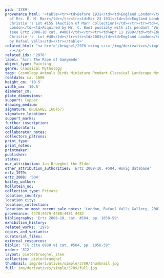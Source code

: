 ```yaml
---
pid: '3789'
provenance_html: '<table><tr><td>Before 1931</td><td>England London</td><td>Collection
  of Mrs. E. M. Marr</td></tr><tr><td>Mar 23 1931</td><td>England London</td><td>Sale
  Christie''s Lot #155 (Auction of Marr Collection)</td></tr><tr><td></td><td>England
  London</td><td>Acquired by Mr. C. Boot possibly with its pendant "Vulcan''s Forge"
  (see Ertz 2008-10 cat. #400)</td></tr><tr><td>Apr 11 1989</td><td>England London</td><td>Sale
  Christie''s  Lot #48</td></tr><tr><td>2003</td><td>England London</td><td>Acquired
  by Rafael Valls</td></tr></table>'
related_html: "<a href='/brughel/2976'><img src='/img/derivatives/simple/2976/thumbnail.jpg'
  /></a>"
related_ids: '2976'
label: 'Air: The Rape of Ganymede'
object_type: Painting
genre: Classical Mythology
tags: Cosmology Animals Birds Miniature Pendant Classical Landscape Mythological
realdate: ca. 1606
height_cm: '10.5'
width_cm: '10.5'
diameter_cm: 
plate_dimensions: 
support: Copper
drawing_medium: 
signature: BRUEGHEL 160(6?)
signature_location: 
support_marks: 
further_inscription: 
collaborators: 
collaborator_notes: 
collectors_patrons: 
print_type: 
print_notes: 
printmaker: 
publisher: 
states: 
our_attribution: Jan Brueghel the Elder
other_attribution_authorities: 'Ertz 2008-10, #504, Honig database'
ertz_1979: 
ertz_2008: '504'
bailey_walker: 
hollstein_no: 
collection_type: Private
location_country: 
location_city: 
location_collection: 
location_or_most_recent_sale_notes: 'London, Rafael Valls Gallery, 2003, inv. #10'
provenance: 4478|4479|4480|4481|4482
bibliography: 'Ertz 2008-10, cat. #504, pp. 1058-59'
exhibition_history: 
related_works: '2976'
copies_and_variants: 
curatorial_files: 
external_resources: 
biblio: "{% cite 8900 %} cat. #504, pp. 1058-59"
order: '812'
layout: pieterbrueghel_item
collection: pieterbrueghel
thumbnail: img/derivatives/simple/3789/thumbnail.jpg
full: img/derivatives/simple/3789/full.jpg
---
```

